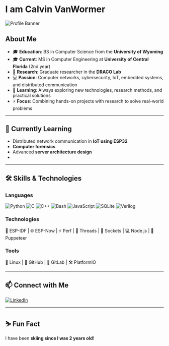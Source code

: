 # I am Calvin VanWormer

![Profile Banner](https://img.shields.io/badge/Welcome-to_my_GitHub-orange?style=for-the-badge&logo=github)

## About Me

- 🎓 **Education**: BS in Computer Science from the **University of Wyoming**  
- 🎓 **Current**: MS in Computer Engineering at **University of Central Florida** (2nd year)  
- 🔬 **Research**: Graduate researcher in the **DRACO Lab**  
- 💻 **Passion**: Computer networks, cybersecurity, IoT, embedded systems, and distributed communication  
- 🌱 **Learning**: Always exploring new technologies, research methods, and practical solutions  
- ⚡ **Focus**: Combining hands-on projects with research to solve real-world problems  

---

## 🌱 Currently Learning
- Distributed network communication in **IoT using ESP32**
- **Computer forensics**
- Advanced **server architecture design**
- 
---

## 🛠️ Skills & Technologies

### Languages
![Python](https://img.shields.io/badge/Python-3776AB?style=for-the-badge&logo=python&logoColor=white)
![C](https://img.shields.io/badge/C-00599C?style=for-the-badge&logo=c&logoColor=white)
![C++](https://img.shields.io/badge/C++-00599C?style=for-the-badge&logo=c%2B%2B&logoColor=white)
![Bash](https://img.shields.io/badge/Bash-4EAA25?style=for-the-badge&logo=gnu-bash&logoColor=white)
![JavaScript](https://img.shields.io/badge/JavaScript-F7DF1E?style=for-the-badge&logo=javascript&logoColor=black)
![SQLite](https://img.shields.io/badge/SQLite-003B57?style=for-the-badge&logo=sqlite&logoColor=white)
![Verilog](https://img.shields.io/badge/Verilog-F05032?style=for-the-badge&logo=verilog&logoColor=white)

### Technologies
🚀 ESP-IDF | 🌐 ESP-Now | ⚡ Perf | 🧵 Threads | 🔌 Sockets | 💻 Node.js | 🤖 Puppeteer  

### Tools
🐧 Linux | 🐙 GitHub | 🦊 GitLab | 🛠 PlatformIO 

---

## 📫 Connect with Me
[![LinkedIn](https://img.shields.io/badge/LinkedIn-0077B5?style=for-the-badge&logo=linkedin&logoColor=white)](https://www.linkedin.com/in/calvin-vanwormer/)

---

## ⛷️ Fun Fact
I have been **skiing since I was 2 years old**!
